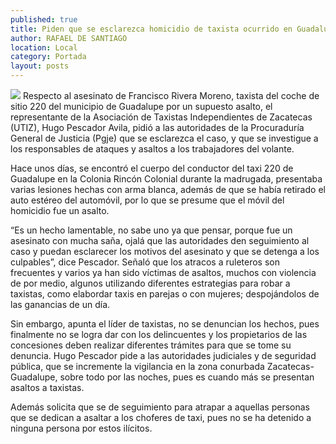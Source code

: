 ```yaml
---
published: true
title: Piden que se esclarezca homicidio de taxista ocurrido en Guadalupe
author: RAFAEL DE SANTIAGO
location: Local
category: Portada
layout: posts
---
```


![](http://i.imgur.com/646jpXem.jpg)
Respecto al asesinato de Francisco Rivera Moreno, taxista del coche de sitio 220 del municipio de Guadalupe por un supuesto asalto, el representante de la Asociación de Taxistas Independientes de Zacatecas (UTIZ), Hugo Pescador Avila, pidió a las autoridades de la Procuraduría General de Justicia (Pgje) que se esclarezca el caso, y que se investigue a los responsables de ataques y asaltos a los trabajadores del volante.

Hace unos días, se encontró el cuerpo del conductor del taxi 220 de Guadalupe en la Colonia Rincón Colonial durante la madrugada, presentaba varias lesiones hechas con arma blanca, además de que se había retirado el auto estéreo del automóvil, por lo que se presume que el móvil del homicidio fue un asalto.

“Es un hecho lamentable, no sabe uno ya que pensar, porque fue un asesinato con mucha saña, ojalá que las autoridades den seguimiento al caso y puedan esclarecer los motivos del asesinato y que se detenga a los culpables”, dice Pescador. Señaló que los atracos a ruleteros son frecuentes y varios ya han sido víctimas de asaltos, muchos con violencia de por medio, algunos utilizando diferentes estrategias para robar a taxistas, como elabordar taxis en parejas o con mujeres;  despojándolos de las ganancias de un día.

Sin embargo, apunta el líder de taxistas, no se denuncian los hechos, pues finalmente no se logra dar con los delincuentes y los propietarios de las concesiones deben realizar diferentes trámites para que se tome su denuncia.
Hugo Pescador pide a las autoridades judiciales y de seguridad pública, que se incremente la vigilancia en la zona conurbada Zacatecas-Guadalupe, sobre todo por las noches, pues es cuando más se presentan asaltos a taxistas.

Además solicita que se de seguimiento para atrapar a aquellas personas que se dedican a asaltar a los choferes de taxi, pues no se ha detenido a ninguna persona por estos ilícitos.

